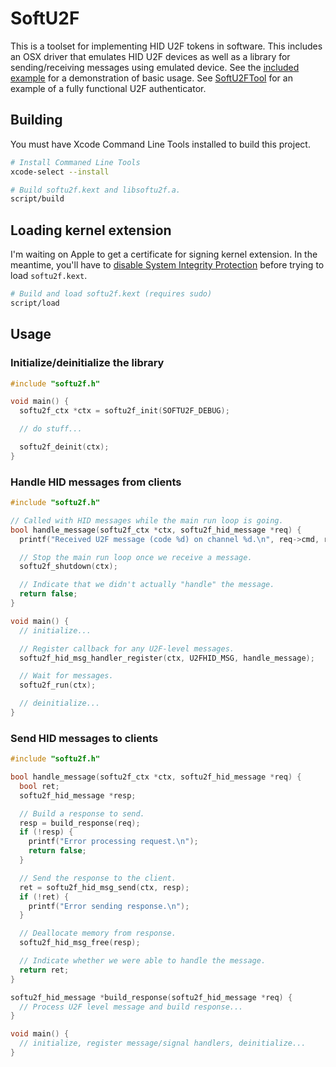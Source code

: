 # SoftU2F

This is a toolset for implementing HID U2F tokens in software. This includes an OSX driver that emulates HID U2F devices as well as a library for sending/receiving messages using emulated device. See the [included example](SoftU2FExample/main.c) for a demonstration of basic usage. See [SoftU2FTool](https://github.com/mastahyeti/SoftU2FTool) for an example of a fully functional U2F authenticator.

## Building

You must have Xcode Command Line Tools installed to build this project.

```bash
# Install Commaned Line Tools
xcode-select --install

# Build softu2f.kext and libsoftu2f.a.
script/build
```

## Loading kernel extension

I'm waiting on Apple to get a certificate for signing kernel extension. In the meantime, you'll have to [disable System Integrity Protection](https://developer.apple.com/library/content/documentation/Security/Conceptual/System_Integrity_Protection_Guide/ConfiguringSystemIntegrityProtection/ConfiguringSystemIntegrityProtection.html#//apple_ref/doc/uid/TP40016462-CH5-SW1) before trying to load `softu2f.kext`.

```bash
# Build and load softu2f.kext (requires sudo)
script/load
```


## Usage

### Initialize/deinitialize the library

```c
#include "softu2f.h"

void main() {
  softu2f_ctx *ctx = softu2f_init(SOFTU2F_DEBUG);

  // do stuff...

  softu2f_deinit(ctx);  
}
```

### Handle HID messages from clients

```c
#include "softu2f.h"

// Called with HID messages while the main run loop is going.
bool handle_message(softu2f_ctx *ctx, softu2f_hid_message *req) {
  printf("Received U2F message (code %d) on channel %d.\n", req->cmd, req->cid);

  // Stop the main run loop once we receive a message.
  softu2f_shutdown(ctx);

  // Indicate that we didn't actually "handle" the message.
  return false;
}

void main() {
  // initialize...

  // Register callback for any U2F-level messages.
  softu2f_hid_msg_handler_register(ctx, U2FHID_MSG, handle_message);

  // Wait for messages.
  softu2f_run(ctx);

  // deinitialize...
}
```

### Send HID messages to clients

```c
#include "softu2f.h"

bool handle_message(softu2f_ctx *ctx, softu2f_hid_message *req) {
  bool ret;
  softu2f_hid_message *resp;

  // Build a response to send.
  resp = build_response(req);
  if (!resp) {
    printf("Error processing request.\n");
    return false;
  }

  // Send the response to the client.
  ret = softu2f_hid_msg_send(ctx, resp);
  if (!ret) {
    printf("Error sending response.\n");
  }

  // Deallocate memory from response.
  softu2f_hid_msg_free(resp);

  // Indicate whether we were able to handle the message.
  return ret;
}

softu2f_hid_message *build_response(softu2f_hid_message *req) {
  // Process U2F level message and build response...
}

void main() {
  // initialize, register message/signal handlers, deinitialize...
}
```
